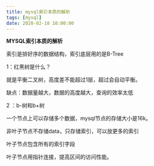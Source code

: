 ```yaml
---
title: mysql索引本质的解析
tags: [mysql]
date: 2020-02-10 10:00:00
---
```




**MYSQL索引本质的解析**

索引是排好序的数据结构，索引底层用的是B-Tree

1：红黑树是什么？

就是平衡二叉树，高度差不能超过1层，超过会自动平衡。

缺点：数据量越大，数据的高度越大，查询的效率太低



2 ：b-树和b+树

一个节点上可以存储多个数据，mysql节点的存储大小是16k。

非叶子节点不存储data，只存储索引，可以放更多的索引

叶子节点包含所有的索引字段

叶子节点用指针连接，提高区间的访问性能。

